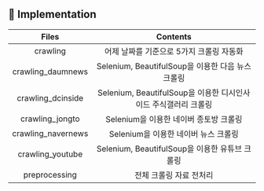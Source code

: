 ## 🔨 Implementation
| **Files** | **Contents** |
|:--------:|:--------:|
| crawling | 어제 날짜를 기준으로 5가지 크롤링 자동화 |
| crawling_daumnews | Selenium, BeautifulSoup을 이용한 다음 뉴스 크롤링  |
| crawling_dcinside | Selenium, BeautifulSoup을 이용한 디시인사이드 주식갤러리 크롤링 |
| crawling_jongto | Selenium을 이용한 네이버 종토방 크롤링 |
| crawling_navernews | Selenium을 이용한 네이버 뉴스 크롤링 |
| crawling_youtube | Selenium, BeautifulSoup을 이용한 유튜브 크롤링 |
| preprocessing | 전체 크롤링 자료 전처리 |
